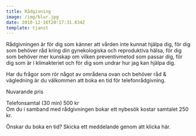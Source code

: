 ```yaml
---
title: Rådgivning
image: /img/blur.jpg
date: 2010-12-16T20:17:31.834Z
template: tjanst
---
```

<!--StartFragment-->

Rådgivningen är för dig som känner att vården inte kunnat hjälpa dig, för dig som behöver råd kring din gynekologiska och reproduktiva hälsa, för dig som behöver mer kunskap om vilken preventivmetod som passar dig, för dig som är i klimakteriet och för dig som undrar hur jag kan hjälpa dig.

Har du frågor som rör något av områdena ovan och behöver råd & vägledning är du välkommen att boka en tid för telefonrådgivning.

Nuvarande pris

Telefonsamtal (30 min) 500 kr\
Om du i samband med rådgivningen bokar ett nybesök kostar samtalet 250 kr.

Önskar du boka en tid? Skicka ett meddelande genom att klicka här.



<!--EndFragment-->